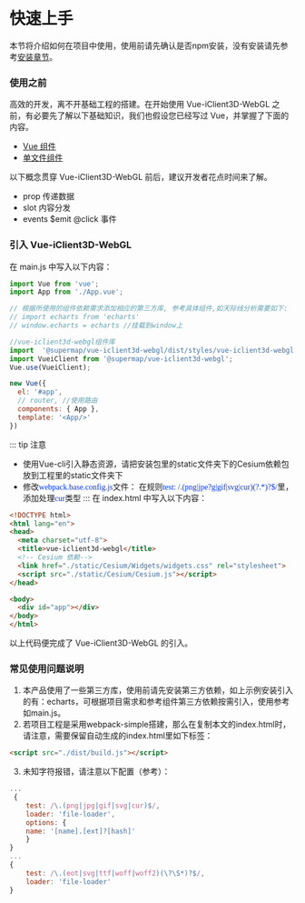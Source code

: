 # 快速上手

本节将介绍如何在项目中使用，使用前请先确认是否npm安装，没有安装请先参考[安装章节](./installation.md)。

### 使用之前

高效的开发，离不开基础工程的搭建。在开始使用 Vue-iClient3D-WebGL 之前，有必要先了解以下基础知识，我们也假设您已经写过 Vue，并掌握了下面的内容。

  - [Vue 组件](https://cn.vuejs.org/v2/guide/components.html)
  - [单文件组件](https://cn.vuejs.org/v2/guide/single-file-components.html)

以下概念贯穿 Vue-iClient3D-WebGL 前后，建议开发者花点时间来了解。

  - prop 传递数据
  - slot 内容分发
  - events $emit @click 事件

### 引入 Vue-iClient3D-WebGL

在 main.js 中写入以下内容：

```js
import Vue from 'vue';
import App from './App.vue';

// 根据所使用的组件依赖需求添加相应的第三方库, 参考具体组件,如天际线分析需要如下:
// import echarts from 'echarts'
// window.echarts = echarts //挂载到window上

//vue-iclient3d-webgl组件库
import  '@supermap/vue-iclient3d-webgl/dist/styles/vue-iclient3d-webgl.min.css';
import VueiClient from '@supermap/vue-iclient3d-webgl';
Vue.use(VueiClient);

new Vue({
  el: '#app',
  // router, //使用路由
  components: { App },
  template: '<App/>'
})
```
::: tip 注意
* 使用Vue-cli引入静态资源，请把安装包里的static文件夹下的Cesium依赖包放到工程里的static文件夹下
* 修改<font color = #0033ff  face="STCAIYUN">webpack.base.config.js</font>文件：
  在规则<font color = #0033ff  face="STCAIYUN">test: /\.(png|jpe?g|gif|svg|cur)(\?.*)?$/</font>里，
  添加处理<font color = #0033ff  face="STCAIYUN">cur</font>类型
:::
在 index.html 中写入以下内容：

```html
<!DOCTYPE html>
<html lang="en">
<head>
  <meta charset="utf-8">
  <title>vue-iclient3d-webgl</title>
  <!-- Cesium 依赖-->
  <link href="./static/Cesium/Widgets/widgets.css" rel="stylesheet">
  <script src="./static/Cesium/Cesium.js"></script>
</head>

<body>
  <div id="app"></div>
</body>
</html>

```

以上代码便完成了 Vue-iClient3D-WebGL 的引入。

<!-- ### 按需引入说明

```vue
import  '@supermap/vue-iclient3d-webgl/dist/styles/vue-iclient3d-webgl.min.css';
import {viewer} from '@supermap/vue-iclient3d-webgl';
Vue.component(viewer.name,viewer);
```
配置babelrc文件：

```js
 "plugins": [["import", {
    "libraryName": "@supermap/vue-iclient3d-webgl",
    "libraryDirectory": "src/components"
  }]]
``` -->

### 常见使用问题说明

1. 本产品使用了一些第三方库，使用前请先安装第三方依赖，如上示例安装引入的有：echarts，可根据项目需求和参考组件第三方依赖按需引入，使用参考如main.js。
2. 若项目工程是采用webpack-simple搭建，那么在复制本文的index.html时，请注意，需要保留自动生成的index.html里如下标签：
```html
<script src="./dist/build.js"></script>
```
3. 未知字符报错，请注意以下配置（参考）：
```js
...
 {
    test: /\.(png|jpg|gif|svg|cur)$/,
    loader: 'file-loader',
    options: {
    name: '[name].[ext]?[hash]'
    }
}
...
{
    test: /\.(eot|svg|ttf|woff|woff2)(\?\S*)?$/,
    loader: 'file-loader'
}
```
